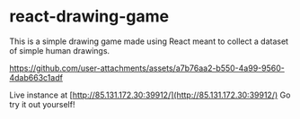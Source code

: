 # react-drawing-game

This is a simple drawing game made using React meant to collect a dataset of simple human drawings.

https://github.com/user-attachments/assets/a7b76aa2-b550-4a99-9560-4dab663c1adf

Live instance at [http://85.131.172.30:39912/](http://85.131.172.30:39912/)
Go try it out yourself!
